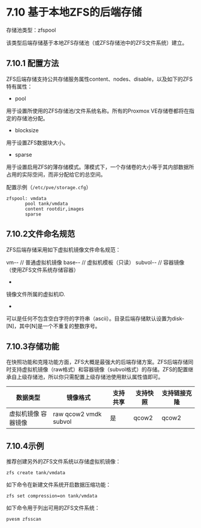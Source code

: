 # 7.10 基于本地ZFS的后端存储

存储池类型：zfspool

该类型后端存储基于本地ZFS存储池（或ZFS存储池中的ZFS文件系统）建立。

## 7.10.1 配置方法

ZFS后端存储支持公共存储服务属性content、nodes、disable，以及如下的ZFS特有属性：

- pool

用于设置所使用的ZFS存储池/文件系统名称。所有的Proxmox VE存储卷都将在指定的存储池分配。

- blocksize

用于设置ZFS数据块大小。

- sparse

用于设置启用ZFS的薄存储模式。薄模式下，一个存储卷的大小等于其内部数据所占用的实际空间，而非分配给它的总空间。

配置示例（`/etc/pve/storage.cfg`）

```
zfspool: vmdata
       pool tank/vmdata
       content rootdir,images
       sparse
```

## 7.10.2文件命名规范

ZFS后端存储采用如下虚拟机镜像文件命名规范：

vm-<VMID>-<NAME> 	// 普通虚拟机镜像
base-<VMID>-<NAME> 	// 虚拟机模板（只读）
subvol-<VMID>-<NAME> 	// 容器镜像（使用ZFS文件系统存储容器）

- <VMID>

镜像文件所属的虚拟机ID.

- <NAME>

可以是任何不包含空白字符的字符串（ascii）。目录后端存储默认设置为disk-[N]，其中[N]是一个不重复的整数序号。

## 7.10.3存储功能

在快照功能和克隆功能方面，ZFS大概是最强大的后端存储方案。ZFS后端存储同时支持虚拟机镜像（raw格式）和容器镜像（subvol格式）的存储。ZFS的配置继承自上级存储池，所以你只需配置上级存储池使用默认属性值即可。


|数据类型 |镜像格式 |支持共享| 支持快照 |支持链接克隆|
|-----|-----|-----|----|-----|
|虚拟机镜像 容器镜像 |raw qcow2 vmdk subvol|是|qcow2|qcow2|

## 7.10.4示例

推荐创建另外的ZFS文件系统以存储虚拟机镜像：

``` 
zfs create tank/vmdata
```

如下命令在新建文件系统开启数据压缩功能：

 ```
zfs set compression=on tank/vmdata
```

如下命令用于列出可用的ZFS文件系统：

```
pvesm zfsscan
```
